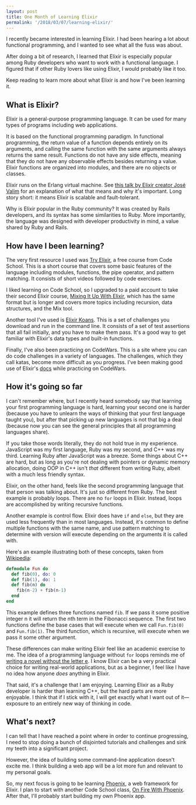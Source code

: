 ```yaml
---
layout: post
title: One Month of Learning Elixir
permalink: '/2018/03/07/learning-elixir/'
---
```


I recently became interested in learning Elixir. I had been hearing a lot about functional programming, and I wanted to see what all the fuss was about.

After doing a bit of research, I learned that Elixir is especially popular among Ruby developers who want to work with a functional language. I figured that if other Ruby lovers like using Elixir, I would probably like it too.

Keep reading to learn more about what Elixir is and how I've been learning it.

## What is Elixir?

Elixir is a general-purpose programming language. It can be used for many types of programs including web applications.

It is based on the functional programming paradigm. In functional programming, the return value of a function depends entirely on its arguments, and calling the same function with the same arguments always returns the same result. Functions do not have any side effects, meaning that they do not have any observable effects besides returning a value. Elixir functions are organized into modules, and there are no objects or classes.

Elixir runs on the Erlang virtual machine. See [this talk by Elixir creator José Valim](https://vimeo.com/53221562) for an explanation of what that means and why it's important. Long story short: it means Elixir is scalable and fault-tolerant.

Why is Elixir popular in the Ruby community? It was created by Rails developers, and its syntax has some similarities to Ruby. More importantly, the language was designed with developer productivity in mind, a value shared by Ruby and Rails.

## How have I been learning?

The very first resource I used was [Try Elixir](https://www.codeschool.com/courses/try-elixir), a free course from Code School. This is a short course that covers some basic features of the language including modules, functions, the pipe operator, and pattern matching. It consists of short videos followed by code exercises.

I liked learning on Code School, so I upgraded to a paid account to take their second Elixir course, [Mixing It Up With Elixir](https://www.codeschool.com/courses/mixing-it-up-with-elixir), which has the same format but is longer and covers more topics including recursion, data structures, and the Mix tool.

Another tool I've used is [Elixir Koans](http://elixirkoans.io). This is a set of challenges you download and run in the command line. It consists of a set of test assertions that all fail initially, and you have to make them pass. It's a good way to get familiar with Elixir's data types and built-in functions.

Finally, I've also been practicing on CodeWars. This is a site where you can do code challenges in a variety of languages. The challenges, which they call katas, become more difficult as you progress. I've been making good use of Elixir's [docs](https://hexdocs.pm/elixir/) while practicing on CodeWars.

## How it's going so far

I can't remember where, but I recently heard somebody say that learning your first programming language is hard, learning your second one is harder (because you have to unlearn the ways of thinking that your first language taught you), but after that picking up new languages is not that big a deal (because now you can see the general principles that all programming languages share).

If you take those words literally, they do not hold true in my experience. JavaScript was my first language, Ruby was my second, and C++ was my third. Learning Ruby after JavaScript was a breeze. Some things about C++ are hard, but as long as you're not dealing with pointers or dynamic memory allocation, doing OOP in C++ isn't *that* different from writing Ruby, albeit with a much less friendly syntax.

Elixir, on the other hand, feels like the second programming language that that person was talking about. It's just so different from Ruby. The best example is probably loops. There are no `for` loops in Elixir. Instead, loops are accomplished by writing recursive functions.

Another example is control flow. Elixir does have `if` and `else`, but they are used less frequently than in most languages. Instead, it's common to define multiple functions with the same name, and use pattern matching to determine with version will execute depending on the arguments it is called with.

Here's an example illustrating both of these concepts, taken from [Wikipedia](https://en.wikipedia.org/wiki/Elixir_(programming_language)):

```elixir
defmodule Fun do
  def fib(0), do: 0
  def fib(1), do: 1
  def fib(n) do
    fib(n-2) + fib(n-1)  
  end
end
```

This example defines three functions named `fib`. If we pass it some positive integer n it will return the nth term in the Fibonacci sequence. The first two functions define the base cases that will execute when we call `Fun.fib(0)` and `Fun.fib(1)`. The third function, which is recursive, will execute when we pass it some other argument.

These differences can make writing Elixir feel like an academic exercise to me. The idea of a programming language without `for` loops reminds me of [writing a novel without the letter e](https://en.wikipedia.org/wiki/Gadsby_(novel)). I know Elixir can be a very practical choice for writing real-world applications, but as a beginner, I feel like I have no idea how anyone *does* anything in Elixir.

That said, it's a challenge that I am enjoying. Learning Elixir as a Ruby developer is harder than learning C++, but the hard parts are more enjoyable. I think that if I stick with it, I will get exactly what I want out of it&mdash;exposure to an entirely new way of thinking in code.

## What's next?

I can tell that I have reached a point where in order to continue progressing, I need to stop doing a bunch of disjointed tutorials and challenges and sink my teeth into a significant project.

However, the idea of building some command-line application doesn't excite me. I think building a web app will be a lot more fun and relevant to my personal goals.

So, my next focus is going to be learning [Phoenix](http://phoenixframework.org/), a web framework for Elixir. I plan to start with another Code School class, [On Fire With Phoenix](https://www.codeschool.com/courses/on-fire-with-phoenix). After that, I'll probably start building my own Phoenix app.
